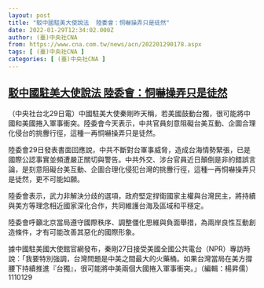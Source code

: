 ```yaml
---
layout: post
title: "駁中國駐美大使說法  陸委會：恫嚇操弄只是徒然"
date: 2022-01-29T12:34:02.000Z
author: (臺)中央社CNA
from: https://www.cna.com.tw/news/acn/202201290178.aspx
tags: [ (臺)中央社CNA ]
categories: [ (臺)中央社CNA ]
---
```

<!--1643459642000-->
[駁中國駐美大使說法  陸委會：恫嚇操弄只是徒然](https://www.cna.com.tw/news/acn/202201290178.aspx)
------

<div>
<div></div><div><p>（中央社台北29日電）中國駐美大使秦剛昨天稱，若美國鼓動台獨，很可能將中國和美國捲入軍事衝突。陸委會今天表示，中共官員刻意阻礙台美互動、企圖合理化侵台的挑釁行徑，這種一再恫嚇操弄只是徒然。</p><p>陸委會29日發表書面回應說，中共不斷對台軍事威脅，造成台海情勢緊張，已是國際公認事實並頻遭嚴正關切與警告。中共外交、涉台官員近日顛倒是非的錯誤言論，是刻意阻礙台美互動、企圖合理化侵犯台灣的挑釁行徑，這種一再恫嚇操弄只是徒然，更不可能如願。 </p><p>陸委會表示，武力非解決分歧的選項，政府堅定捍衛國家主權與台灣民主，將持續與美方等理念相近國家深化合作，共同維護台海及區域和平穩定。</p><p>陸委會呼籲北京當局遵守國際秩序、調整僵化思維與負面舉措，為兩岸良性互動創造條件，才有可能改善其惡化的國際形象。</p><p>據中國駐美國大使館官網發布，秦剛27日接受美國全國公共電台（NPR）專訪時說：「我要特別強調，台灣問題是中美之間最大的火藥桶。如果台灣當局在美方撐腰下持續推進『台獨』，很可能將中美兩個大國捲入軍事衝突。」（編輯：楊昇儒）1110129</p></div>
</div>
